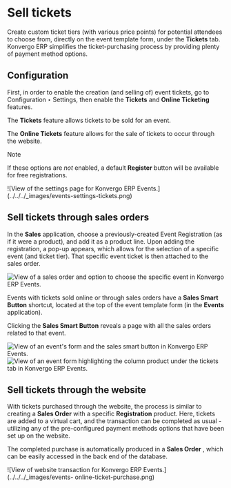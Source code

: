 # Sell tickets

Create custom ticket tiers (with various price points) for potential attendees
to choose from, directly on the event template form, under the **Tickets**
tab. Konvergo ERP simplifies the ticket-purchasing process by providing plenty of
payment method options.

## Configuration

First, in order to enable the creation (and selling of) event tickets, go to
Configuration ‣ Settings, then enable the **Tickets** and **Online Ticketing**
features.

The **Tickets** feature allows tickets to be sold for an event.

The **Online Tickets** feature allows for the sale of tickets to occur through
the website.

<div class="alert alert-primary">
<p class="alert-title">
Note</p><p>If these options are <em>not</em> enabled, a default <b>Register</b> button will be available for
free registrations.</p>
</div> ![View of the settings page for Konvergo ERP
Events.](../../../_images/events-settings-tickets.png)

## Sell tickets through sales orders

In the **Sales** application, choose a previously-created Event Registration
(as if it were a product), and add it as a product line. Upon adding the
registration, a pop-up appears, which allows for the selection of a specific
event (and ticket tier). That specific event ticket is then attached to the
sales order.

![View of a sales order and option to choose the specific event in Konvergo ERP
Events.](../../../_images/events-through-sales-order.png)

Events with tickets sold online or through sales orders have a **Sales Smart
Button** shortcut, located at the top of the event template form (in the
**Events** application).

Clicking the **Sales Smart Button** reveals a page with all the sales orders
related to that event.

![View of an event's form and the sales smart button in Konvergo ERP
Events.](../../../_images/events-sales-smartbutton.png) ![View of an event
form highlighting the column product under the tickets tab in Konvergo ERP
Events.](../../../_images/events-tickets-registration-product.png)

## Sell tickets through the website

With tickets purchased through the website, the process is similar to creating
a **Sales Order** with a specific **Registration** product. Here, tickets are
added to a virtual cart, and the transaction can be completed as usual -
utilizing any of the pre-configured payment methods options that have been set
up on the website.

The completed purchase is automatically produced in a **Sales Order** , which
can be easily accessed in the back end of the database.

![View of website transaction for Konvergo ERP Events.](../../../_images/events-
online-ticket-purchase.png)

